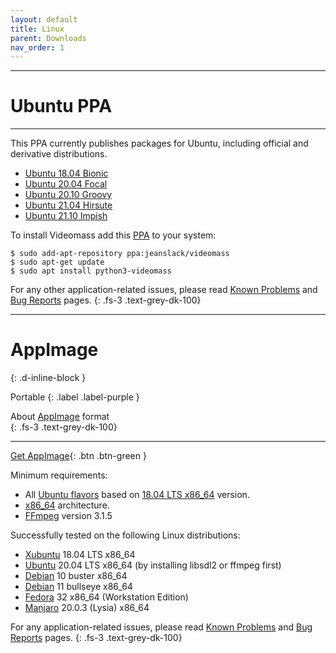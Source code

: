 ```yaml
---
layout: default
title: Linux
parent: Downloads
nav_order: 1
---
```


---

# Ubuntu PPA

---
This PPA currently publishes packages for Ubuntu, including official and 
derivative distributions.   

- [Ubuntu 18.04 Bionic](https://releases.ubuntu.com/18.04/)
- [Ubuntu 20.04 Focal](https://releases.ubuntu.com/20.04/) 
- [Ubuntu 20.10 Groovy](https://releases.ubuntu.com/20.10/)
- [Ubuntu 21.04 Hirsute](https://releases.ubuntu.com/21.04/)
- [Ubuntu 21.10 Impish](https://releases.ubuntu.com/21.10/)   

To install Videomass add this 
[PPA](https://launchpad.net/~jeanslack/+archive/ubuntu/videomass) to your system: 
  

`$ sudo add-apt-repository ppa:jeanslack/videomass`   
`$ sudo apt-get update`  
`$ sudo apt install python3-videomass`   

For any other application-related issues, please read 
[Known Problems](../../known_problems) and [Bug Reports](../Bugs) pages.
{: .fs-3 .text-grey-dk-100}   

---

# AppImage
{: .d-inline-block } 

Portable
{: .label .label-purple }   

About [AppImage](https://appimage.org/) format   
{: .fs-3 .text-grey-dk-100}

---

[Get AppImage](https://github.com/jeanslack/Videomass/releases/latest/download/Videomass-3.4.5-x86_64.AppImage){: .btn .btn-green } 

Minimum requirements:   
- All [Ubuntu flavors](https://ubuntu.com/download/flavours) based on 
[18.04 LTS x86_64](https://releases.ubuntu.com/18.04.5/) version.
- [x86_64](https://en.wikipedia.org/wiki/X86-64) architecture.
- [FFmpeg](https://www.ffmpeg.org/) version 3.1.5  

Successfully tested on the following Linux distributions:   
* [Xubuntu](https://xubuntu.org/) 18.04 LTS x86_64 
* [Ubuntu](https://ubuntu.com/) 20.04 LTS x86_64 (by installing libsdl2 or ffmpeg first)
* [Debian](https://www.debian.org/index.en.html) 10 buster x86_64
* [Debian](https://www.debian.org/index.en.html) 11 bullseye x86_64
* [Fedora](https://getfedora.org/en/) 32 x86_64 (Workstation Edition) 
* [Manjaro](https://manjaro.org/) 20.0.3 (Lysia) x86_64    

For any application-related issues, please read 
[Known Problems](../../known_problems) and [Bug Reports](../Bugs) pages.
{: .fs-3 .text-grey-dk-100}   
